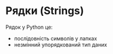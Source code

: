 # Рядки (Strings)

Рядок у Python це:

* послідовність символів у лапках
* незмінний упорядкований тип даних


